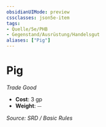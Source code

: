 ```yaml
---
obsidianUIMode: preview
cssclasses: json5e-item
tags:
- Quelle/5e/PHB
- Gegenstand/Ausrüstung/Handelsgut
aliases: ["Pig"]
---
```

# Pig
*Trade Good*  

- **Cost**: 3 gp
- **Weight**: ⏤

*Source: SRD / Basic Rules*